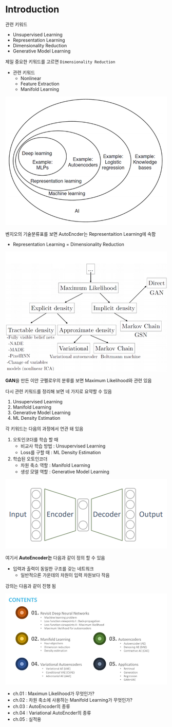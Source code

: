 # Introduction
관련 키워드
- Unsupervised Learning
- Representation Learning
- Dimensionality Reduction
- Generative Model Learning

제일 중요한 키워드를 고르면
`Dimensionality Reduction`
- 관련 키워드
    - Nonlinear 
    - Feature Extraction
    - Manifold Learning

<img src='images/Introduction/DeepLearning.png'>

벤지오의 기술분류표를 보면 AutoEncder는 Representaition Learning에 속함  
- Representation Learning = Dimensionality Reduction

<img src='images/Introduction/MaximumLikelihood.png'>

**GAN**을 만든 이안 굿펠로우의 분류를 보면 Maximum Likelihood와 관련 있음

다시 관련 키워드를 정리해 보면 네 가지로 요약할 수 있음
1. Unsupervised Learning
2. Manifold Learning
3. Generative Model Learning
4. ML Density Estimation

각 키워드는 다음의 과정에서 연관 돼 있음
1. 오토인코더를 학습 할 때
    - 비교사 학습 방법 : Unsupervised Learning
    - Loss를 구할 때 : ML Density Estimation
2. 학습된 오토인코더 
    - 차원 축소 역할 : Manifold Learning
    - 생성 모델 역할 : Generative Model Learning

<img src='images/Introduction/AutoEncoder.png'>

여기서 **AutoEncoder는** 다음과 같이 정의 할 수 있음
- 입력과 출력이 동일한 구조를 갖는 네트워크
    - 일반적으론 가운데의 차원이 입력 차원보다 작음

강의는 다음과 같이 진행 됨

<img src='images/Introduction/Contents.jpg'>

- ch.01 : Maximun Likelihood가 무엇인가?
- ch.02 : 차원 축소에 사용하는 Manifold Learning가 무엇인가?
- ch.03 : AutoEncoder의 종류
- ch.04 : Variational AutoEncder의 종류
- ch.05 : 실적용
